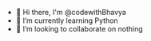 - 👋 Hi there, I'm @codewithBhavya
- 🌱 I’m currently learning Python
- 👯 I’m looking to collaborate on nothing 
